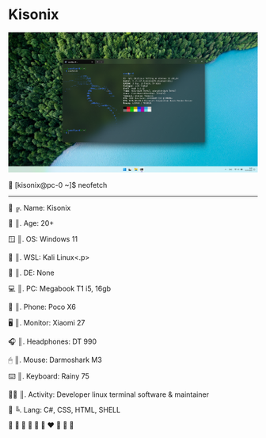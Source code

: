 # Kisonix

<a align="center" target="_blank" rel="noopener noreferrer" href="https://github.com/Kisonix-Dev/Kisonix-Dev/blob/main/img/neofetch.png"><img src="https://github.com/Kisonix-Dev/Kisonix-Dev/blob/main/img/neofetch.png" alt="TailwindCSS" style="max-width: 100%;"></a>

🐧 [kisonix@pc-0 ~]$ neofetch 

---------------------------

<p>👤 ╔. Name: Kisonix</p>
<p>🧩 ║. Age: 20+</p>
<p>🪟 ║. OS: Windows 11</p>
<p>🚀 ║. WSL: Kali Linux<.p>
<p>🦄 ║. DE: None</p>
<p>💻 ║. PC: Megabook T1 i5, 16gb</p>
<p>📱 ║. Phone: Poco X6</p>
<p>🖥  ║. Monitor: Xiaomi 27</p>
<p>🎧 ║. Headphones: DT 990</p>
<p>🖱  ║. Mouse: Darmoshark M3</p>
<p>⌨️ ║. Keyboard: Rainy 75</p>
<p>🧑‍💻 ║. Activity: Developer linux terminal software & maintainer</p>
<p>🍩 ╚. Lang: C#, CSS, HTML, SHELL</p>

🩵   💙   💚   💜   💛   🧡   ❤️   🩷   🤍   🖤
